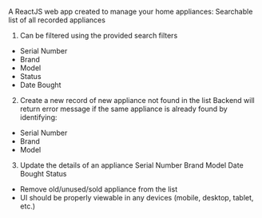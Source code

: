 A ReactJS web app created to manage your home appliances:
Searchable list of all recorded appliances

1. Can be filtered using the provided search filters
- Serial Number
- Brand
- Model
- Status
- Date Bought

2. Create a new record of new appliance not found in the list
Backend will return error message if the same appliance is already found by identifying:
- Serial Number
- Brand
- Model

3. Update the details of an appliance
Serial Number Brand
Model
Date Bought Status
- Remove old/unused/sold appliance from the list
- UI should be properly viewable in any devices (mobile, desktop, tablet, etc.)
